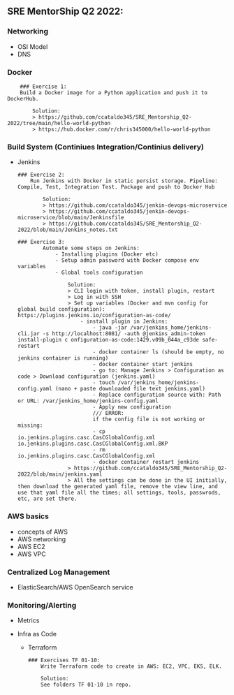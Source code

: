 ## SRE MentorShip Q2 2022:

### Networking
  - OSI Model
  - DNS

### Docker
		### Exercise 1: 
		Build a Docker image for a Python application and push it to DockerHub.
			
			Solution:
			> https://github.com/ccataldo345/SRE_Mentorship_Q2-2022/tree/main/hello-world-python
			> https://hub.docker.com/r/chris345000/hello-world-python

### Build System (Continiues Integration/Continius delivery)
  - Jenkins  

		### Exercise 2:  
			Run Jenkins with Docker in static persist storage. Pipeline: Compile, Test, Integration Test. Package and push to Docker Hub
				
				Solution:
				> https://github.com/ccataldo345/jenkin-devops-microservice
				> https://github.com/ccataldo345/jenkin-devops-microservice/blob/main/Jenkinsfile
				> https://github.com/ccataldo345/SRE_Mentorship_Q2-2022/blob/main/Jenkins_notes.txt
		
		### Exercise 3:  
				Automate some steps on Jenkins: 
					- Installing plugins (Docker etc)
					- Setup admin password with Docker compose env variables
					- Global tools configuration
						
						Solution:
						> CLI login with token, install plugin, restart
						> Log in with SSH
						> Set up variables (Docker and mvn config for global build configuration): https://plugins.jenkins.io/configuration-as-code/
							- install plugin in Jenkins:
								- java -jar /var/jenkins_home/jenkins-cli.jar -s http://localhost:8081/ -auth @jenkins_admin-token install-plugin c onfiguration-as-code:1429.v09b_044a_c93de safe-restart
								- docker container ls (should be empty, no jenkins container is running)
								- docker container start jenkins
								- go to: Manage Jenkins > Configuration as code > Download configuration (jenkins.yaml)
								- touch /var/jenkins_home/jenkins-config.yaml (nano + paste downloaded file text jenkins.yaml)
								- Replace configuration source with: Path or URL: /var/jenkins_home/jenkins-config.yaml
								- Apply new configuration
								/// ERROR:
								if the config file is not working or missing:
								- cp io.jenkins.plugins.casc.CasCGlobalConfig.xml io.jenkins.plugins.casc.CasCGlobalConfig.xml.BKP
								- rm io.jenkins.plugins.casc.CasCGlobalConfig.xml
								- docker container restart jenkins
						> https://github.com/ccataldo345/SRE_Mentorship_Q2-2022/blob/main/jenkins.yaml
						> All the settings can be done in the UI initially, then download the generated yaml file, remove the view line, and use that yaml file all the times; all settings, tools, passwrods, etc, are set there.
						
### AWS basics
  - concepts of AWS
  - AWS networking
  - AWS EC2
  - AWS VPC

### Centralized Log Management
  - ElasticSearch/AWS OpenSearch service 

### Monitoring/Alerting
  - Metrics

- Infra as Code
  - Terraform
  
		### Exercises TF 01-10:
			Write Terraform code to create in AWS: EC2, VPC, EKS, ELK.
			
			Solution:
			See folders TF 01-10 in repo.
